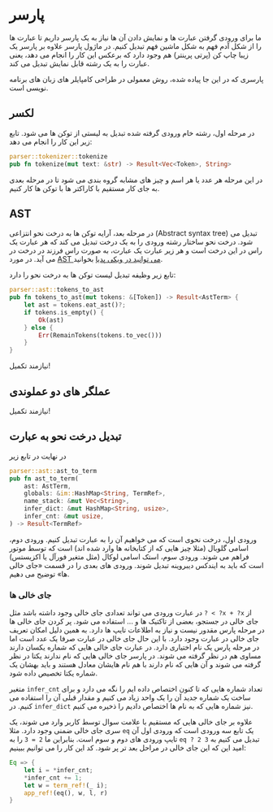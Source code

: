 # پارسر

ما برای ورودی گرفتن عبارت ها و نمایش دادن آن ها نیاز به یک پارسر داریم تا عبارت ها را از شکل
آدم فهم به شکل ماشین فهم تبدیل کنیم. در ماژول پارسر علاوه بر پارسر یک زیبا چاپ کن (پرتی پرینتر) هم
وجود دارد که برعکس این کار را انجام می دهد، یعنی عبارت را به یک رشته قابل نمایش تبدیل می کند.

پارسری که در این جا پیاده شده، روش معمولی در طراحی کامپایلر های زبان های برنامه نویسی است.

## لکسر

در مرحله اول، رشته خام ورودی گرفته شده تبدیل به لیستی از توکن ها می شود. تابع زیر این کار را انجام
می دهد:

```rust
parser::tokenizer::tokenize
pub fn tokenize(mut text: &str) -> Result<Vec<Token>, String>
```

در این مرحله هر عدد یا هر اسم و چیز های مشابه گروه بندی می شود تا در مرحله بعدی به جای کار مستقیم
با کاراکتر ها با توکن ها کار کنیم.

## AST

در مرحله بعد، آرایه توکن ها به درخت نحو انتزاعی
(Abstract syntax tree)
تبدیل می شود. درخت نحو ساختار رشته ورودی را به یک درخت تبدیل می کند که هر عبارت یک راس در این درخت
است و هر زیر عبارت یک عبارت، به صورت راس فرزند در درخت در می آید. در مورد
[AST می توانید در ویکی پدیا](https://en.wikipedia.org/wiki/Abstract_syntax_tree)
بخوانید.

تابع زیر وظیفه تبدیل لیست توکن ها به درخت نحو را دارد:

```rust
parser::ast::tokens_to_ast
pub fn tokens_to_ast(mut tokens: &[Token]) -> Result<AstTerm> {
    let ast = tokens.eat_ast()?;
    if tokens.is_empty() {
        Ok(ast)
    } else {
        Err(RemainTokens(tokens.to_vec()))
    }
}
```

نیازمند تکمیل!

## عملگر های دو عملوندی

نیازمند تکمیل!

## تبدیل درخت نحو به عبارت

در نهایت در تابع زیر

```rust
parser::ast::ast_to_term
pub fn ast_to_term(
    ast: AstTerm,
    globals: &im::HashMap<String, TermRef>,
    name_stack: &mut Vec<String>,
    infer_dict: &mut HashMap<String, usize>,
    infer_cnt: &mut usize,
) -> Result<TermRef>
```

ورودی اول، درخت نحوی است که می خواهیم آن را به عبارت تبدیل کنیم. ورودی دوم، اسامی گلوبال (مثلا
چیز هایی که از کتابخانه ها وارد شده اند) است که توسط موتور فراهم می شوند. ورودی سوم، استک اسامی
لوکال (مثل متغیر فورآل یا اکزیستس) است که باید به ایندکس دیبروینه تبدیل شوند. ورودی های بعدی را
در قسمت «جای خالی ها» توضیح می دهیم.

### جای خالی ها

در عبارت ورودی می تواند تعدادی جای خالی وجود داشته باشد مثل
`? < ?x + ?x`
از جای خالی در جستجو، بعضی از تاکتیک ها و ... استفاده می شود. پر کردن جای خالی ها در مرحله پارس مقدور
نیست و نیاز به اطلاعات تایپ ها دارد. به همین دلیل امکان تعریف جای خالی در عبارت وجود دارد. با این حال
جای خالی در عبارت صرفا یک عدد است اما در مرحله پارس یک نام اختیاری دارد. در عبارت جای خالی هایی که شماره
یکسان دارند مساوی هم در نظر گرفته می شوند. در پارسر جای خالی هایی که نام ندارند یکتا در نظر گرفته می شوند
و آن هایی که نام دارند با هم نام هایشان معادل هستند و باید بهشان یک شماره یکتا تخصیص داده شود. 

متغیر
`infer_cnt`
تعداد شماره هایی که تا کنون اختصاص داده ایم را نگه می دارد و برای ساخت یک شماره جدید آن را یک واحد
زیاد می کنیم و مقدار قبلی آن را استفاده می کنیم. در
`infer_dict`
نیز شماره هایی که به نام ها اختصاص دادیم را ذخیره می کنیم.

علاوه بر جای خالی هایی که مستقیم با علامت سوال توسط کاربر وارد می شوند، یک سری جای خالی ضمنی وجود
دارد. مثلا
`eq`
یک تابع سه ورودی است که ورودی اول آن تایپ ورودی های دوم و سوم است. بنابراین ما
`2 = 3`
را به
`eq ? 2 3`
تبدیل می کنیم به امید این که این جای خالی در مراحل بعد تر پر شود. کد این کار را می توانیم ببینیم:

```rust
Eq => {
    let i = *infer_cnt;
    *infer_cnt += 1;
    let w = term_ref!(_ i);
    app_ref!(eq(), w, l, r)
}
```


